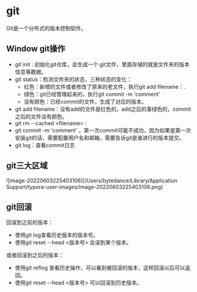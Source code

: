 # git

Git是一个分布式的版本控制软件。

## Window git操作

* git init : 初始化git仓库，会生成一个.git文件，里面存储的就是文件夹的版本信息等数据。
* git status：检测文件夹的状态，三种状态的变化：
  * 红色：新增的文件或者修改了原来的老文件，执行git add filename｜.
  * 绿色：git已经管理起来的，执行git commit -m 'comment'
  * 没有颜色：已经commit的文件，生成了对应的版本。
* git add filename：没有add的文件是红色的，add之后的事绿色的，commit之后的文件没有颜色。
*  git rm --cached \<filename> :
* git commit -m 'comment' ，第一次commit可能不成功，因为如果是第一次安装git的话，需要配置用户名和邮箱，需要告诉git是谁进行的版本提交。
* git log：查看commit日志

## git三大区域

![image-20220603225403106](/Users/bytedance/Library/Application Support/typora-user-images/image-20220603225403106.png)

##  git回滚

回滚到之前的版本：

* 使用git log查看历史版本的版本号。
* 使用git reset --head \<版本号> 会滚到某个版本。

或者回滚到之后的版本：

* 使用git reflog 查看历史操作，可以看到被回滚的版本，这样回滚以后可以返回。
* 使用git reset --head \<版本号> 可以回滚到历史版本。